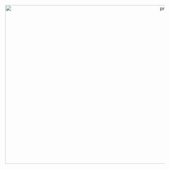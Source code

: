 <p align="center">
  <img src="https://i.ibb.co/Qjj7Tz6/NEED-A-COPYWRITER.png" alt="preetu10" width="1020px" height="500px" />
</p>
